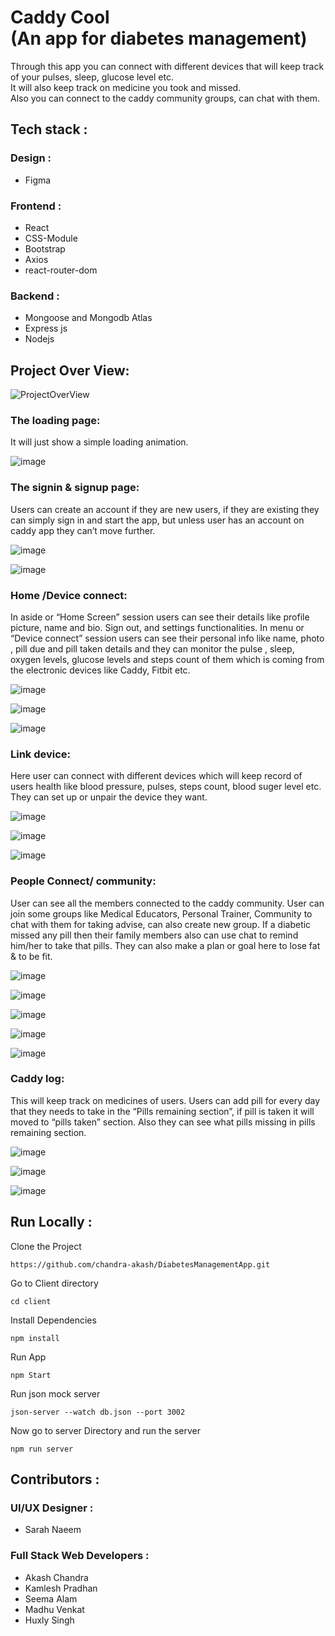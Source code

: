 # Caddy Cool <br /> (An app for diabetes management)
Through this app you can connect with different devices that will keep track of your pulses, sleep, glucose level etc. <br /> It will also keep track on medicine you took and missed. <br /> Also you can connect to the caddy community groups, can chat with them.
## Tech stack :
### Design :
- Figma
### Frontend :
- React
- CSS-Module
- Bootstrap
- Axios
- react-router-dom
### Backend :
- Mongoose and Mongodb Atlas 
- Express js 
- Nodejs

## Project Over View:

![ProjectOverView](https://user-images.githubusercontent.com/83694840/141672221-eec29f51-8408-4b21-887e-386c6431b552.png)

### The loading page:
It will just show a simple loading animation.

![image](https://user-images.githubusercontent.com/83694840/141672723-8352bcd1-c797-44b4-8bb8-6dc3aef7ca53.png)

### The signin & signup page:
Users can create an account if they are new users, if they are existing they can simply sign in and start the app, but unless user has an account on caddy app they can’t move further.

![image](https://user-images.githubusercontent.com/83694840/141672734-c0feaa3e-e3d9-4d17-bd72-d57a70fb1cc5.png)

![image](https://user-images.githubusercontent.com/83694840/141672748-28418489-fc46-4b44-80d2-3a21f7a9a444.png)

### Home /Device connect:
In aside or “Home Screen” session users can see their details like profile picture, name and bio. Sign out, and settings functionalities.
In menu or “Device connect” session users can see their personal info like name, photo , pill due and pill taken details and they can monitor the pulse , sleep, oxygen levels, glucose levels and steps count of them which is coming from the electronic devices like Caddy, Fitbit etc.

![image](https://user-images.githubusercontent.com/83694840/141672770-fce54ddf-2832-4a39-87a0-99c1a153f706.png)

![image](https://user-images.githubusercontent.com/83694840/141672776-98bd1f0a-96a5-439e-a18a-bff00bf9762c.png)

![image](https://user-images.githubusercontent.com/83694840/141672781-1fe77b7f-9c21-4d7f-a1f8-a8e675c39765.png)

### Link device:
Here user can connect with different devices which will keep record of users health like blood pressure, pulses, steps count, blood suger level etc. They can set up or unpair the device they want.

![image](https://user-images.githubusercontent.com/83694840/141672798-a389b3f6-c77b-4bfa-ac38-f35ad6aa3447.png)

![image](https://user-images.githubusercontent.com/83694840/141672803-b3980236-d31f-44af-8fdb-034107a40252.png)

![image](https://user-images.githubusercontent.com/83694840/141672812-50f44b96-ca3a-4577-9b44-082efac79c88.png)

### People Connect/ community:
User can see all the members connected to the caddy community. User can join some groups like Medical Educators, Personal Trainer, Community to chat with them for taking advise, can also create new group. If a diabetic missed any pill then their family members also can use chat to remind him/her to take that pills. They can also make a plan or goal here to lose fat & to be fit.

![image](https://user-images.githubusercontent.com/83694840/141672829-1b826382-375f-414b-9afa-0bc8a3a2cf1b.png)

![image](https://user-images.githubusercontent.com/83694840/141672832-49a26c07-a289-4dd2-8ea5-f75150585e2a.png)

![image](https://user-images.githubusercontent.com/83694840/141672839-13a37fde-f866-4e66-a228-047c38dcfeb0.png)

![image](https://user-images.githubusercontent.com/83694840/141672885-9941b7f6-34e1-4258-a4ea-567455110425.png)

![image](https://user-images.githubusercontent.com/83694840/141672889-656db816-ada2-4f02-b983-c3a873a58ba6.png)

### Caddy log:
This will keep track on medicines of users. Users can add pill for every day that they needs to take in the “Pills remaining section”, if pill is taken it will moved to “pills taken” section. Also they can see what pills missing in pills remaining section.

![image](https://user-images.githubusercontent.com/83694840/141672907-c661a28e-5de0-4223-8b8f-8d0a1addae08.png)

![image](https://user-images.githubusercontent.com/83694840/141672912-f7df7065-f8d0-4b11-b3c2-c025433e5991.png)

![image](https://user-images.githubusercontent.com/83694840/141672920-9ba88045-96dc-4638-a9b8-3e00fd8d80eb.png)


## Run Locally :
Clone the Project
```
https://github.com/chandra-akash/DiabetesManagementApp.git
``` 
Go to Client directory
```
cd client
```
Install Dependencies
```
npm install
```
Run App
```
npm Start
```


Run json mock server
```
json-server --watch db.json --port 3002
```
Now go to server Directory and run the server
```
npm run server
```

## Contributors :
### UI/UX Designer :
- Sarah Naeem
### Full Stack Web Developers :
- Akash Chandra
- Kamlesh Pradhan
- Seema Alam
- Madhu Venkat
- Huxly Singh
